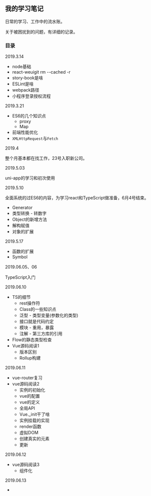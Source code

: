 ## 我的学习笔记

日常的学习、工作中的流水账。

关于被困扰到的问题，有详细的记录。

### 目录

2019.3.14

* node基础
* react-weuigit rm --cached -r
* story-book是啥
* ESLint是啥
* webpack路径
* 小程序登录授权流程

2019.3.21

* ES6的几个知识点
  * proxy
  * Map
* 前端性能优化
* `XMLHttpRequest`与`Fetch`

2019.4

整个月基本都在找工作，23号入职新公司。

2019.5.03

uni-app的学习和初次使用

2019.5.10

全面系统的过ES6的内容，为学习react和TypeScript做准备，6月4号结束。

* Generator
* 类型转换 - 转数字
* Object的新增方法
* 解构赋值
* 对象的扩展

2019.5.17

* 函数的扩展
* Symbol

2019.06.05、06

TypeScript入门

2019.06.10

* TS的细节
  * rest操作符
  * Class的一些知识点
  * 泛型 - 类型变量(参数化的类型)
  * 接口就是代码约定
  * 模块 - 重用，暴露
  * 注解 - 第三方库的引用
* Flow的静态类型检查
* Vue源码阅读1
  * 版本区别
  * Rollup构建

2019.06.11

* vue-router复习
* vue源码阅读2
  * 实例的初始化
  * vue的配置
  * vue的定义
  * 全局API
  * Vue._init干了啥
  * 实例挂载的实现
  * render函数
  * 虚拟DOM
  * 创建真实的元素
  * 更新

2019.06.12

* vue源码阅读3
  * 组件化

2019.06.13

* 